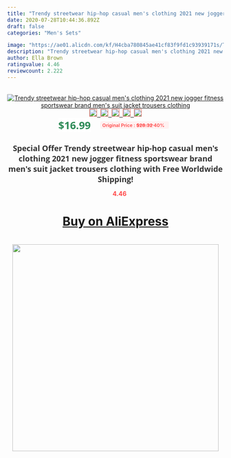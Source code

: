 ```yaml
---
title: "Trendy streetwear hip-hop casual men's clothing 2021 new jogger fitness sportswear brand men's suit jacket trousers clothing"
date: 2020-07-28T10:44:36.892Z
draft: false
categories: "Men's Sets"

image: "https://ae01.alicdn.com/kf/H4cba780845ae41cf83f9fd1c93939171s/Trendy-streetwear-hip-hop-casual-men-s-clothing-2021-new-jogger-fitness-sportswear-brand-men-s.jpg"
description: "Trendy streetwear hip-hop casual men's clothing 2021 new jogger fitness sportswear brand men's suit jacket trousers clothing"
author: Ella Brown
ratingvalue: 4.46
reviewcount: 2.222
---
```

<br>
<div style="text-align: center;">
<a href="https://s.click.aliexpress.com/e/_9itUtn" target="_blank" rel="nofollow noopener noreferrer"><img alt="Trendy streetwear hip-hop casual men's clothing 2021 new jogger fitness sportswear brand men's suit jacket trousers clothing" class="magnifier-image" src="https://ae01.alicdn.com/kf/H4cba780845ae41cf83f9fd1c93939171s/Trendy-streetwear-hip-hop-casual-men-s-clothing-2021-new-jogger-fitness-sportswear-brand-men-s.jpg_640x640.jpg">
<br>
<img style="border:1px solid salmon" src="https://ae01.alicdn.com/kf/H4cba780845ae41cf83f9fd1c93939171s/Trendy-streetwear-hip-hop-casual-men-s-clothing-2021-new-jogger-fitness-sportswear-brand-men-s.jpg_120x120.jpg">&nbsp;&nbsp;<img style="border:1px solid salmon" src="https://ae01.alicdn.com/kf/H5cc00c72020b4eea8932206f1d03eb2cC/Trendy-streetwear-hip-hop-casual-men-s-clothing-2021-new-jogger-fitness-sportswear-brand-men-s.jpg_120x120.jpg">&nbsp;&nbsp;<img style="border:1px solid salmon" src="https://ae01.alicdn.com/kf/Hcfe4eec975d749fca34904ecc9380127k/Trendy-streetwear-hip-hop-casual-men-s-clothing-2021-new-jogger-fitness-sportswear-brand-men-s.jpg_120x120.jpg">&nbsp;&nbsp;<img style="border:1px solid salmon" src="https://ae01.alicdn.com/kf/Ha7acbddef5fa4e0e9d5249f1b7a2033c2/Trendy-streetwear-hip-hop-casual-men-s-clothing-2021-new-jogger-fitness-sportswear-brand-men-s.jpg_120x120.jpg">&nbsp;&nbsp;<img style="border:1px solid salmon" src="https://ae01.alicdn.com/kf/H8d0ec16b297f4addb8d8a541f88037e05/Trendy-streetwear-hip-hop-casual-men-s-clothing-2021-new-jogger-fitness-sportswear-brand-men-s.jpg_120x120.jpg"></a></div><br0>
<div style="text-align: center;"><span style="background-color: white; border: 0px; box-sizing: border-box; color: seagreen; display: inline-block; font-family: &quot;open sans&quot; , &quot;arial&quot; , &quot;helvetica&quot; , sans-serif , &quot;heiti&quot;; font-size: 24px; font-stretch: inherit; font-weight: 700; line-height: inherit; margin: 0px 10px 0px 0px; padding: 0px; vertical-align: middle;">$16.99 </span>
<span style="background: rgb(255 , 241 , 241); border-radius: 3px; border: 0px; box-sizing: border-box; color: #ff4747; display: inline-block; font-family: inherit; font-size: 12px; font-stretch: inherit; font-style: inherit; font-variant: inherit; font-weight: 600; line-height: inherit; margin: 0px; padding: 2px 5px; transform: scale(0.9); vertical-align: middle;">Original Price : <b style="text-decoration: line-through;">$28.32 </b> 40%&nbsp;&nbsp;</span></div>
<h1 style="color: #333333; display: inline-block; font-family: &quot;open sans&quot; , &quot;arial&quot; , &quot;helvetica&quot; , sans-serif , &quot;heiti&quot;; font-size: 18px; font-stretch: inherit; font-weight: 700; text-align: center;">Special Offer Trendy streetwear hip-hop casual men's clothing 2021 new jogger fitness sportswear brand men's suit jacket trousers clothing with Free Worldwide Shipping!</h1>
<div style="color: #ff4747; text-align: center;">
<img src="https://4.bp.blogspot.com/-M0ZcTcb-5uY/XleCXlxnR4I/AAAAAAAAAEc/OrjgMkXV1oMQFaCRZj5HQwOCBcu3w1FegCPcBGAYYCw/s1600/star.png" style="height: 15px;">&nbsp;<b>4.46</b></div>
<div class="button_cont" align="center"><a class="buynow_a" href="https://s.click.aliexpress.com/e/_9itUtn" target="_blank" rel="nofollow noopener noreferrer"><H1>Buy on AliExpress</H1></a></div><br>
<div class="separator" style="clear: both; text-align: center;">
<img src="https://lh3.googleusercontent.com/-pTy5HemUv9M/XlePHvY0dAI/AAAAAAAAAE4/0nX5iRUoIWY8eMW9Dpxeirr157OZliDIgCLcBGAsYHQ/s1600/badge.gif" width="480">
</div>
